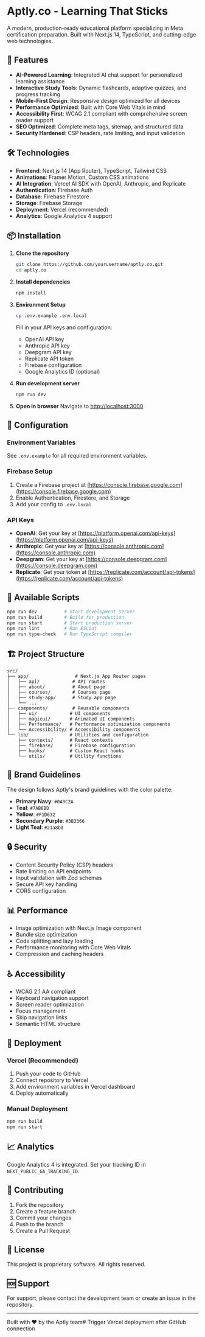 # Aptly.co - Learning That Sticks

A modern, production-ready educational platform specializing in Meta certification preparation. Built with Next.js 14, TypeScript, and cutting-edge web technologies.

## 🚀 Features

- **AI-Powered Learning**: Integrated AI chat support for personalized learning assistance
- **Interactive Study Tools**: Dynamic flashcards, adaptive quizzes, and progress tracking  
- **Mobile-First Design**: Responsive design optimized for all devices
- **Performance Optimized**: Built with Core Web Vitals in mind
- **Accessibility First**: WCAG 2.1 compliant with comprehensive screen reader support
- **SEO Optimized**: Complete meta tags, sitemap, and structured data
- **Security Hardened**: CSP headers, rate limiting, and input validation

## 🛠️ Technologies

- **Frontend**: Next.js 14 (App Router), TypeScript, Tailwind CSS
- **Animations**: Framer Motion, Custom CSS animations
- **AI Integration**: Vercel AI SDK with OpenAI, Anthropic, and Replicate
- **Authentication**: Firebase Auth
- **Database**: Firebase Firestore  
- **Storage**: Firebase Storage
- **Deployment**: Vercel (recommended)
- **Analytics**: Google Analytics 4 support

## 📦 Installation

1. **Clone the repository**
   ```bash
   git clone https://github.com/yourusername/aptly.co.git
   cd aptly.co
   ```

2. **Install dependencies**
   ```bash
   npm install
   ```

3. **Environment Setup**
   ```bash
   cp .env.example .env.local
   ```
   Fill in your API keys and configuration:
   - OpenAI API key
   - Anthropic API key  
   - Deepgram API key
   - Replicate API token
   - Firebase configuration
   - Google Analytics ID (optional)

4. **Run development server**
   ```bash
   npm run dev
   ```

5. **Open in browser**
   Navigate to [http://localhost:3000](http://localhost:3000)

## 🔧 Configuration

### Environment Variables

See `.env.example` for all required environment variables.

### Firebase Setup

1. Create a Firebase project at [https://console.firebase.google.com](https://console.firebase.google.com)
2. Enable Authentication, Firestore, and Storage
3. Add your config to `.env.local`

### API Keys

- **OpenAI**: Get your key at [https://platform.openai.com/api-keys](https://platform.openai.com/api-keys)
- **Anthropic**: Get your key at [https://console.anthropic.com](https://console.anthropic.com)
- **Deepgram**: Get your key at [https://console.deepgram.com](https://console.deepgram.com)
- **Replicate**: Get your token at [https://replicate.com/account/api-tokens](https://replicate.com/account/api-tokens)

## 📱 Available Scripts

```bash
npm run dev          # Start development server
npm run build        # Build for production
npm run start        # Start production server
npm run lint         # Run ESLint
npm run type-check   # Run TypeScript compiler
```

## 🏗️ Project Structure

```
src/
├── app/                 # Next.js App Router pages
│   ├── api/            # API routes
│   ├── about/          # About page
│   ├── courses/        # Courses page
│   ├── study-app/      # Study app page
│   └── ...
├── components/         # Reusable components
│   ├── ui/            # UI components
│   ├── magicui/       # Animated UI components
│   ├── Performance/   # Performance optimization components
│   └── Accessibility/ # Accessibility components
└── lib/               # Utilities and configuration
    ├── contexts/      # React contexts
    ├── firebase/      # Firebase configuration
    ├── hooks/         # Custom React hooks
    └── utils/         # Utility functions
```

## 🎨 Brand Guidelines

The design follows Aptly's brand guidelines with the color palette:
- **Primary Navy**: `#0A0C2A`
- **Teal**: `#7AB8BD` 
- **Yellow**: `#F1D632`
- **Secondary Purple**: `#3B3366`
- **Light Teal**: `#21a8b0`

## 🔒 Security

- Content Security Policy (CSP) headers
- Rate limiting on API endpoints
- Input validation with Zod schemas
- Secure API key handling
- CORS configuration

## 📊 Performance

- Image optimization with Next.js Image component
- Bundle size optimization
- Code splitting and lazy loading
- Performance monitoring with Core Web Vitals
- Compression and caching headers

## ♿ Accessibility

- WCAG 2.1 AA compliant
- Keyboard navigation support
- Screen reader optimization
- Focus management
- Skip navigation links
- Semantic HTML structure

## 🚀 Deployment

### Vercel (Recommended)

1. Push your code to GitHub
2. Connect repository to Vercel
3. Add environment variables in Vercel dashboard
4. Deploy automatically

### Manual Deployment

```bash
npm run build
npm run start
```

## 📈 Analytics

Google Analytics 4 is integrated. Set your tracking ID in `NEXT_PUBLIC_GA_TRACKING_ID`.

## 🤝 Contributing

1. Fork the repository
2. Create a feature branch
3. Commit your changes
4. Push to the branch
5. Create a Pull Request

## 📄 License

This project is proprietary software. All rights reserved.

## 🆘 Support

For support, please contact the development team or create an issue in the repository.

---

Built with ❤️ by the Aptly team# Trigger Vercel deployment after GitHub connection
